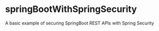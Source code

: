 # springBootWithSpringSecurity
A basic example of securing SpringBoot REST APIs with Spring Security
